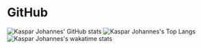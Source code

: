 # GitHub
![Kaspar Johannes' GitHub stats](https://github-readme-stats.vercel.app/api?username=kasparjohannesschneider&show_icons=true&theme=tokyonight&count_private=true)
![Kaspar Johannes's Top Langs](https://github-readme-stats.vercel.app/api/top-langs/?username=kasparjohannesschneider&layout=compact&theme=tokyonight&count_private=true&langs_count=10)
![Kaspar Johannes's wakatime stats](https://github-readme-stats.vercel.app/api/wakatime?username=kasparjohannesschneider&layout=compact&theme=tokyonight)


<!-- # About Me -->



<!--
**KasparJohannesSchneider/KasparJohannesSchneider** is a ✨ _special_ ✨ repository because its `README.md` (this file) appears on your GitHub profile.

Here are some ideas to get you started:

- 🔭 I’m currently working on ...
- 🌱 I’m currently learning ...
- 👯 I’m looking to collaborate on ...
- 🤔 I’m looking for help with ...
- 💬 Ask me about ...
- 📫 How to reach me: ...
- 😄 Pronouns: ...
- ⚡ Fun fact: ...
-->
